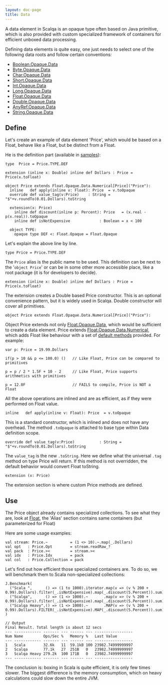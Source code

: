```yaml
---
layout: doc-page
title: Data
---
```


A data element in Scalqa is an opaque type often based on Java primitive, which is also provided with custom 
specialized framework of containers for efficient unboxed data processing.  

Defining data elements is quite easy, one just needs to select one of the following data roots and follow certain conventions:

- [Boolean.Opaque.Data](../../api/scalqa/lang/boolean/opaque/Data.html)
- [Byte.Opaque.Data](../../api/scalqa/lang/byte/opaque/Data.html) 
- [Char.Opaque.Data](../../api/scalqa/lang/char/opaque/Data.html) 
- [Short.Opaque.Data](../../api/scalqa/lang/short/opaque/Data.html) 
- [Int.Opaque.Data](../../api/scalqa/lang/int/opaque/Data.html) 
- [Long.Opaque.Data](../../api/scalqa/lang/long/opaque/Data.html) 
- [Float.Opaque.Data](../../api/scalqa/lang/float/opaque/Data.html) 
- [Double.Opaque.Data](../../api/scalqa/lang/double/opaque/Data.html) 
- [AnyRef.Opaque.Data](../../api/scalqa/lang/anyref/opaque/Data.html) 
- [String.Opaque.Data](../../api/scalqa/lang/string/opaque/Data.html) 

## Define

Let's create an example of data element 'Price', which would be based on a Float, behave like a Float, but be distinct from a Float.

He is the definition part (available in [samples](https://github.com/scalqa/samples/blob/master/src/example/opaque/PriceData.scala)):
```
type  Price = Price.TYPE.DEF

extension (inline x: Double) inline def Dollars : Price = Price(x.toFloat)

object Price extends Float.Opaque.Data.Numerical[Price]("Price"):
  inline   def apply(inline v: Float): Price  = v.toOpaque
  override def value_tag(v:Price)    : String = "$"+v.roundTo(0.01.Dollars).toString

  extension(x: Price)
    inline def discount(inline p: Percent): Price   = (x.real - p(x.real)).toOpaque
    inline def isNotExpensive             : Boolean = x < 100

  object TYPE:
    opaque type DEF <: Float.Opaque = Float.Opaque

```
Let's explain the above line by line.  
```  
type Price = Price.TYPE.DEF
```
The `Price` alias is the public name to be used. This definition can be next to the '`object Price`' or can be in some other 
more accessible place, like a root package (it is for developers to decide).

```  
extension (inline x: Double) inline def Dollars : Price = Price(x.toFloat)
```  
The extension creates a Double based Price constructor. This is an optional convenience pattern, but it is widely used in Scalqa. 
Double constructor will cover all primitives. 

```  
object Price extends Float.Opaque.Data.Numerical[Price]("Price"):
```  
Object Price extends not only [Float.Opaque.Data](../../api/scalqa/lang/float/opaque/Data.html), which would be sufficient to create a data element.
Price extends [Float.Opaque.Data.Numerical](../../api/scalqa/lang/float/opaque/data/Numerical.html), which adds Float like behaviour with a set of 
[default methods](../../api/scalqa/lang/float/opaque/data/Numerical$$_methods.html) provided. For example:
```
var p: Price = 19.99.Dollars

if(p > 10 && p <= 100.0) ()   // Like Float, Price can be compared to primitives   

p = p / 2 * 1.5F + 10 - 2     // Like Float, Price supports arithmetics with primitives

p = 12.0F                     // FAILS to compile, Price is NOT a Float
```
All the above operations are inlined and are as efficient, as if they were performed on Float value.

```
inline   def apply(inline v: Float): Price  = v.toOpaque
```
This is a standard constructor, which is inlined and does not have any overhead. The method `.toOpaque` is attached 
to base type within Data definition scope. 

```
override def value_tag(v:Price)           : String =  "$"+v.roundTo(0.01.Dollars).toString
```
The `value_tag` is the new `.toString`. Here we define what the universal `.tag` method on type Price will return. If this method is
not overridden, the default behavior would convert Float toString.  

```
extension (x: Price)    
```
The extension section is where custom Price methods are defined. 

## Use

The Price object already contains specialized collections. 
To see what they are, look at [Float](../../api/scalqa/lang/Float$.html), the 'Alias' section contains same containers 
(but parameterized for Float)
  
Here are some usage examples:
```
val stream: Price.~          = (1 <> 10).~.map(_.Dollars)
val opt   : Price.Opt        = stream.readRaw_?
val pack  : Price.><         = stream.><
val idx   : Price.Idx        = pack
val col   : Price.Collection = pack
```

Let's find out how efficient those specialized containers are. 
To do so, we will benchmark them to Scala non-specialized collections: 
```
J.Benchmark(
  ("Scala ",      () => (1 to 1000).iterator.map(v => (v % 200 + 0.99).Dollars).filter(_.isNotExpensive).map(_.discount(5.Percent)).sum),
  ("Scalqa",      () => (1 <> 1000).~       .map(v => (v % 200 + 0.99).Dollars).filter(_.isNotExpensive).map(_.discount(5.Percent)).sum),
  ("Scalqa Heavy",() => (1 <> 1000).~       .MAP(v => (v % 200 + 0.99).Dollars).FILTER(_.isNotExpensive).MAP(_.discount(5.Percent)).sum),
)
```
```
// Output
Final Result. Total length is about 12 secs
--- ------------ ------- --- ------ --- -----------------
Num Name         Ops/Sec %   Memory %   Last Value
--- ------------ ------- --- ------ --- -----------------
1   Scala        32.6k   11  59.1kB 100 23982.74999999997
2   Scalqa       77.1k   27  251B   0   23982.74999999997
3   Scalqa Heavy 279.2k  100 171B   0   23982.74999999997
--- ------------ ------- --- ------ --- -----------------
```

The conclusion is: boxing in Scala is quite efficient, it is only few times slower. The biggest difference is the memory consumption, 
which on heavy calculations could slow down the entire JVM. 
    
